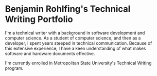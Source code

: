 # Benjamin Rohlfing's Technical Writing Portfolio

I'm a technical writer with a background in software development and computer science.
As a student of computer science, and then as a developer, I spent years steeped in
technical communication. Because of this extensive experience, I have a keen understanding
of what makes software and hardware documents effective.

I'm currently enrolled in Metropolitan State University's Technical Writing program.

